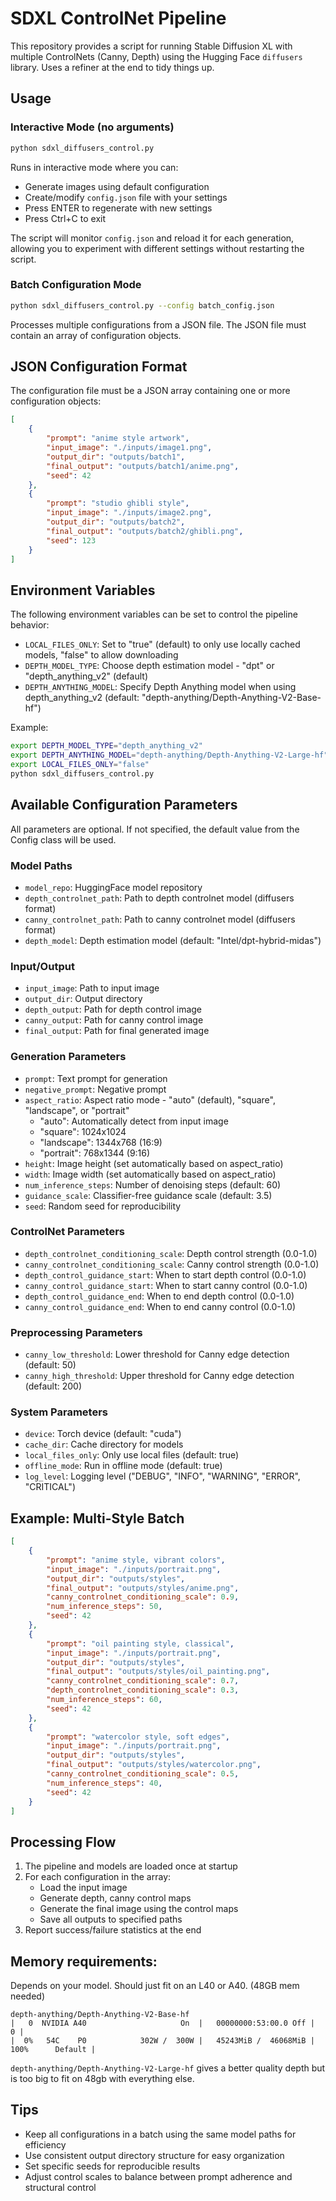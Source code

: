 # SDXL ControlNet Pipeline

This repository provides a script for running Stable Diffusion XL with multiple ControlNets (Canny, Depth) using the Hugging Face `diffusers` library. Uses a refiner at the end to tidy things up.

## Usage

### Interactive Mode (no arguments)
```bash
python sdxl_diffusers_control.py
```
Runs in interactive mode where you can:
- Generate images using default configuration
- Create/modify `config.json` file with your settings
- Press ENTER to regenerate with new settings
- Press Ctrl+C to exit

The script will monitor `config.json` and reload it for each generation, allowing you to experiment with different settings without restarting the script.

### Batch Configuration Mode
```bash
python sdxl_diffusers_control.py --config batch_config.json
```
Processes multiple configurations from a JSON file. The JSON file must contain an array of configuration objects.

## JSON Configuration Format

The configuration file must be a JSON array containing one or more configuration objects:

```json
[
    {
        "prompt": "anime style artwork",
        "input_image": "./inputs/image1.png",
        "output_dir": "outputs/batch1",
        "final_output": "outputs/batch1/anime.png",
        "seed": 42
    },
    {
        "prompt": "studio ghibli style",
        "input_image": "./inputs/image2.png",
        "output_dir": "outputs/batch2",
        "final_output": "outputs/batch2/ghibli.png",
        "seed": 123
    }
]
```

## Environment Variables

The following environment variables can be set to control the pipeline behavior:

- `LOCAL_FILES_ONLY`: Set to "true" (default) to only use locally cached models, "false" to allow downloading
- `DEPTH_MODEL_TYPE`: Choose depth estimation model - "dpt" or "depth_anything_v2" (default)
- `DEPTH_ANYTHING_MODEL`: Specify Depth Anything model when using depth_anything_v2 (default: "depth-anything/Depth-Anything-V2-Base-hf")

Example:
```bash
export DEPTH_MODEL_TYPE="depth_anything_v2"
export DEPTH_ANYTHING_MODEL="depth-anything/Depth-Anything-V2-Large-hf"
export LOCAL_FILES_ONLY="false"
python sdxl_diffusers_control.py
```

## Available Configuration Parameters

All parameters are optional. If not specified, the default value from the Config class will be used.

### Model Paths
- `model_repo`: HuggingFace model repository
- `depth_controlnet_path`: Path to depth controlnet model (diffusers format)
- `canny_controlnet_path`: Path to canny controlnet model (diffusers format)
- `depth_model`: Depth estimation model (default: "Intel/dpt-hybrid-midas")

### Input/Output
- `input_image`: Path to input image
- `output_dir`: Output directory
- `depth_output`: Path for depth control image
- `canny_output`: Path for canny control image
- `final_output`: Path for final generated image

### Generation Parameters
- `prompt`: Text prompt for generation
- `negative_prompt`: Negative prompt
- `aspect_ratio`: Aspect ratio mode - "auto" (default), "square", "landscape", or "portrait"
  - "auto": Automatically detect from input image
  - "square": 1024x1024
  - "landscape": 1344x768 (16:9)
  - "portrait": 768x1344 (9:16)
- `height`: Image height (set automatically based on aspect_ratio)
- `width`: Image width (set automatically based on aspect_ratio)
- `num_inference_steps`: Number of denoising steps (default: 60)
- `guidance_scale`: Classifier-free guidance scale (default: 3.5)
- `seed`: Random seed for reproducibility

### ControlNet Parameters
- `depth_controlnet_conditioning_scale`: Depth control strength (0.0-1.0)
- `canny_controlnet_conditioning_scale`: Canny control strength (0.0-1.0)
- `depth_control_guidance_start`: When to start depth control (0.0-1.0)
- `canny_control_guidance_start`: When to start canny control (0.0-1.0)
- `depth_control_guidance_end`: When to end depth control (0.0-1.0)
- `canny_control_guidance_end`: When to end canny control (0.0-1.0)

### Preprocessing Parameters
- `canny_low_threshold`: Lower threshold for Canny edge detection (default: 50)
- `canny_high_threshold`: Upper threshold for Canny edge detection (default: 200)

### System Parameters
- `device`: Torch device (default: "cuda")
- `cache_dir`: Cache directory for models
- `local_files_only`: Only use local files (default: true)
- `offline_mode`: Run in offline mode (default: true)
- `log_level`: Logging level ("DEBUG", "INFO", "WARNING", "ERROR", "CRITICAL")

## Example: Multi-Style Batch

```json
[
    {
        "prompt": "anime style, vibrant colors",
        "input_image": "./inputs/portrait.png",
        "output_dir": "outputs/styles",
        "final_output": "outputs/styles/anime.png",
        "canny_controlnet_conditioning_scale": 0.9,
        "num_inference_steps": 50,
        "seed": 42
    },
    {
        "prompt": "oil painting style, classical",
        "input_image": "./inputs/portrait.png",
        "output_dir": "outputs/styles",
        "final_output": "outputs/styles/oil_painting.png",
        "canny_controlnet_conditioning_scale": 0.7,
        "depth_controlnet_conditioning_scale": 0.3,
        "num_inference_steps": 60,
        "seed": 42
    },
    {
        "prompt": "watercolor style, soft edges",
        "input_image": "./inputs/portrait.png",
        "output_dir": "outputs/styles",
        "final_output": "outputs/styles/watercolor.png",
        "canny_controlnet_conditioning_scale": 0.5,
        "num_inference_steps": 40,
        "seed": 42
    }
]
```

## Processing Flow

1. The pipeline and models are loaded once at startup
2. For each configuration in the array:
   - Load the input image
   - Generate depth, canny control maps
   - Generate the final image using the control maps
   - Save all outputs to specified paths
3. Report success/failure statistics at the end

## Memory requirements: 

Depends on your model. Should just fit on an L40 or A40. (48GB mem needed)
```
depth-anything/Depth-Anything-V2-Base-hf
|   0  NVIDIA A40                     On  |   00000000:53:00.0 Off |                    0 |
|  0%   54C    P0            302W /  300W |   45243MiB /  46068MiB |    100%      Default |
```

`depth-anything/Depth-Anything-V2-Large-hf` gives a better quality depth but is too big to fit on 48gb with everything else. 


## Tips

- Keep all configurations in a batch using the same model paths for efficiency
- Use consistent output directory structure for easy organization
- Set specific seeds for reproducible results
- Adjust control scales to balance between prompt adherence and structural control